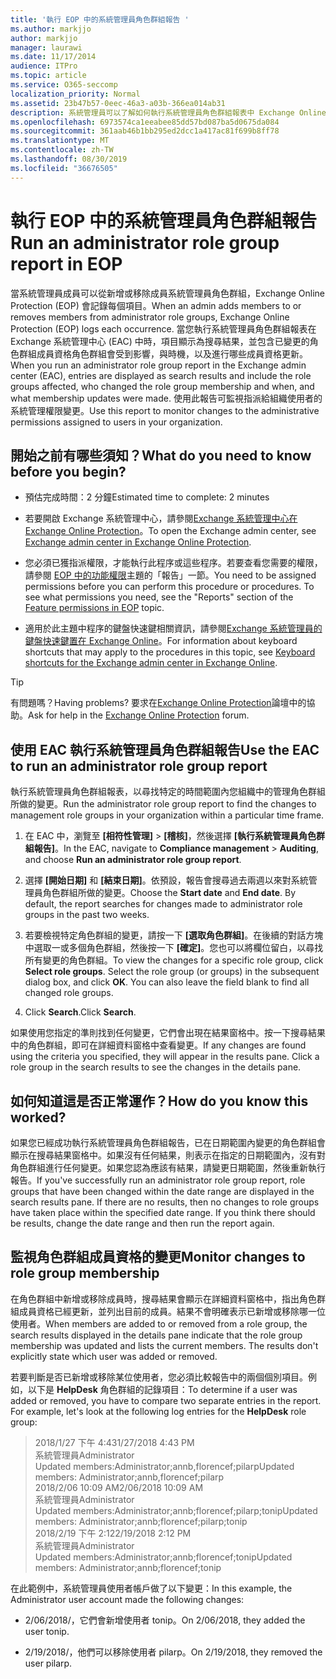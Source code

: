 ```yaml
---
title: '執行 EOP 中的系統管理員角色群組報告 '
ms.author: markjjo
author: markjjo
manager: laurawi
ms.date: 11/17/2014
audience: ITPro
ms.topic: article
ms.service: O365-seccomp
localization_priority: Normal
ms.assetid: 23b47b57-0eec-46a3-a03b-366ea014ab31
description: 系統管理員可以了解如何執行系統管理員角色群組報表中 Exchange Online Protection (EOP)。 此報表記錄時為系統管理員成員可以從新增或移除成員系統管理員角色群組，Microsoft Exchange Online Protection (EOP) 會記錄每個項目。
ms.openlocfilehash: 6973574ca1eeabee85dd57bd087ba5d0675da084
ms.sourcegitcommit: 361aab46b1bb295ed2dcc1a417ac81f699b8ff78
ms.translationtype: MT
ms.contentlocale: zh-TW
ms.lasthandoff: 08/30/2019
ms.locfileid: "36676505"
---
```

# <a name="run-an-administrator-role-group-report-in-eop"></a><span data-ttu-id="22687-104">執行 EOP 中的系統管理員角色群組報告</span><span class="sxs-lookup"><span data-stu-id="22687-104">Run an administrator role group report in EOP</span></span>

 <span data-ttu-id="22687-105">當系統管理員成員可以從新增或移除成員系統管理員角色群組，Exchange Online Protection (EOP) 會記錄每個項目。</span><span class="sxs-lookup"><span data-stu-id="22687-105">When an admin adds members to or removes members from administrator role groups, Exchange Online Protection (EOP) logs each occurrence.</span></span> <span data-ttu-id="22687-106">當您執行系統管理員角色群組報表在 Exchange 系統管理中心 (EAC) 中時，項目顯示為搜尋結果，並包含已變更的角色群組成員資格角色群組會受到影響，與時機，以及進行哪些成員資格更新。</span><span class="sxs-lookup"><span data-stu-id="22687-106">When you run an administrator role group report in the Exchange admin center (EAC), entries are displayed as search results and include the role groups affected, who changed the role group membership and when, and what membership updates were made.</span></span> <span data-ttu-id="22687-107">使用此報告可監視指派給組織使用者的系統管理權限變更。</span><span class="sxs-lookup"><span data-stu-id="22687-107">Use this report to monitor changes to the administrative permissions assigned to users in your organization.</span></span>
  
## <a name="what-do-you-need-to-know-before-you-begin"></a><span data-ttu-id="22687-108">開始之前有哪些須知？</span><span class="sxs-lookup"><span data-stu-id="22687-108">What do you need to know before you begin?</span></span>

- <span data-ttu-id="22687-109">預估完成時間：2 分鐘</span><span class="sxs-lookup"><span data-stu-id="22687-109">Estimated time to complete: 2 minutes</span></span>

- <span data-ttu-id="22687-110">若要開啟 Exchange 系統管理中心，請參閱[Exchange 系統管理中心在 Exchange Online Protection](../exchange-admin-center-in-exchange-online-protection-eop.md)。</span><span class="sxs-lookup"><span data-stu-id="22687-110">To open the Exchange admin center, see [Exchange admin center in Exchange Online Protection](../exchange-admin-center-in-exchange-online-protection-eop.md).</span></span>

- <span data-ttu-id="22687-p103">您必須已獲指派權限，才能執行此程序或這些程序。若要查看您需要的權限，請參閱 [EOP 中的功能權限](feature-permissions-in-eop.md)主題的「報告」一節。</span><span class="sxs-lookup"><span data-stu-id="22687-p103">You need to be assigned permissions before you can perform this procedure or procedures. To see what permissions you need, see the "Reports" section of the [Feature permissions in EOP](feature-permissions-in-eop.md) topic.</span></span>

- <span data-ttu-id="22687-113">適用於此主題中程序的鍵盤快速鍵相關資訊，請參閱[Exchange 系統管理員的鍵盤快速鍵置在 Exchange Online](https://docs.microsoft.com/Exchange/accessibility/keyboard-shortcuts-in-admin-center)。</span><span class="sxs-lookup"><span data-stu-id="22687-113">For information about keyboard shortcuts that may apply to the procedures in this topic, see [Keyboard shortcuts for the Exchange admin center in Exchange Online](https://docs.microsoft.com/Exchange/accessibility/keyboard-shortcuts-in-admin-center).</span></span>

> [!TIP]
> <span data-ttu-id="22687-114">有問題嗎？</span><span class="sxs-lookup"><span data-stu-id="22687-114">Having problems?</span></span> <span data-ttu-id="22687-115">要求在[Exchange Online Protection](https://go.microsoft.com/fwlink/p/?linkId=285351)論壇中的協助。</span><span class="sxs-lookup"><span data-stu-id="22687-115">Ask for help in the [Exchange Online Protection](https://go.microsoft.com/fwlink/p/?linkId=285351) forum.</span></span>
  
## <a name="use-the-eac-to-run-an-administrator-role-group-report"></a><span data-ttu-id="22687-116">使用 EAC 執行系統管理員角色群組報告</span><span class="sxs-lookup"><span data-stu-id="22687-116">Use the EAC to run an administrator role group report</span></span>

<span data-ttu-id="22687-117">執行系統管理員角色群組報表，以尋找特定的時間範圍內您組織中的管理角色群組所做的變更。</span><span class="sxs-lookup"><span data-stu-id="22687-117">Run the administrator role group report to find the changes to management role groups in your organization within a particular time frame.</span></span>
  
1. <span data-ttu-id="22687-118">在 EAC 中，瀏覽至 **[相符性管理]** \> **[稽核]**，然後選擇 **[執行系統管理員角色群組報告]**。</span><span class="sxs-lookup"><span data-stu-id="22687-118">In the EAC, navigate to **Compliance management** \> **Auditing**, and choose **Run an administrator role group report**.</span></span>

2. <span data-ttu-id="22687-p105">選擇 **[開始日期]** 和 **[結束日期]**。依預設，報告會搜尋過去兩週以來對系統管理員角色群組所做的變更。</span><span class="sxs-lookup"><span data-stu-id="22687-p105">Choose the **Start date** and **End date**. By default, the report searches for changes made to administrator role groups in the past two weeks.</span></span>

3. <span data-ttu-id="22687-p106">若要檢視特定角色群組的變更，請按一下 **[選取角色群組]**。在後續的對話方塊中選取一或多個角色群組，然後按一下 **[確定]**。您也可以將欄位留白，以尋找所有變更的角色群組。</span><span class="sxs-lookup"><span data-stu-id="22687-p106">To view the changes for a specific role group, click **Select role groups**. Select the role group (or groups) in the subsequent dialog box, and click **OK**. You can also leave the field blank to find all changed role groups.</span></span>

4. <span data-ttu-id="22687-124">Click **Search**.</span><span class="sxs-lookup"><span data-stu-id="22687-124">Click **Search**.</span></span>

<span data-ttu-id="22687-p107">如果使用您指定的準則找到任何變更，它們會出現在結果窗格中。按一下搜尋結果中的角色群組，即可在詳細資料窗格中查看變更。</span><span class="sxs-lookup"><span data-stu-id="22687-p107">If any changes are found using the criteria you specified, they will appear in the results pane. Click a role group in the search results to see the changes in the details pane.</span></span>
  
## <a name="how-do-you-know-this-worked"></a><span data-ttu-id="22687-127">如何知道這是否正常運作？</span><span class="sxs-lookup"><span data-stu-id="22687-127">How do you know this worked?</span></span>

<span data-ttu-id="22687-p108">如果您已經成功執行系統管理員角色群組報告，已在日期範圍內變更的角色群組會顯示在搜尋結果窗格中。如果沒有任何結果，則表示在指定的日期範圍內，沒有對角色群組進行任何變更。如果您認為應該有結果，請變更日期範圍，然後重新執行報告。</span><span class="sxs-lookup"><span data-stu-id="22687-p108">If you've successfully run an administrator role group report, role groups that have been changed within the date range are displayed in the search results pane. If there are no results, then no changes to role groups have taken place within the specified date range. If you think there should be results, change the date range and then run the report again.</span></span>
  
## <a name="monitor-changes-to-role-group-membership"></a><span data-ttu-id="22687-131">監視角色群組成員資格的變更</span><span class="sxs-lookup"><span data-stu-id="22687-131">Monitor changes to role group membership</span></span>

<span data-ttu-id="22687-p109">在角色群組中新增或移除成員時，搜尋結果會顯示在詳細資料窗格中，指出角色群組成員資格已經更新，並列出目前的成員。結果不會明確表示已新增或移除哪一位使用者。</span><span class="sxs-lookup"><span data-stu-id="22687-p109">When members are added to or removed from a role group, the search results displayed in the details pane indicate that the role group membership was updated and lists the current members. The results don't explicitly state which user was added or removed.</span></span>
  
<span data-ttu-id="22687-p110">若要判斷是否已新增或移除某位使用者，您必須比較報告中的兩個個別項目。例如，以下是 **HelpDesk** 角色群組的記錄項目：</span><span class="sxs-lookup"><span data-stu-id="22687-p110">To determine if a user was added or removed, you have to compare two separate entries in the report. For example, let's look at the following log entries for the **HelpDesk** role group:</span></span>
  
> <span data-ttu-id="22687-136">2018/1/27 下午 4:43</span><span class="sxs-lookup"><span data-stu-id="22687-136">1/27/2018 4:43 PM</span></span> <br> <span data-ttu-id="22687-137">系統管理員</span><span class="sxs-lookup"><span data-stu-id="22687-137">Administrator</span></span> <br> <span data-ttu-id="22687-138">Updated members:Administrator;annb,florencef;pilarp</span><span class="sxs-lookup"><span data-stu-id="22687-138">Updated members: Administrator;annb,florencef;pilarp</span></span> <br> <span data-ttu-id="22687-139">2018/2/06 10:09 AM</span><span class="sxs-lookup"><span data-stu-id="22687-139">2/06/2018 10:09 AM</span></span> <br> <span data-ttu-id="22687-140">系統管理員</span><span class="sxs-lookup"><span data-stu-id="22687-140">Administrator</span></span> <br> <span data-ttu-id="22687-141">Updated members:Administrator;annb;florencef;pilarp;tonip</span><span class="sxs-lookup"><span data-stu-id="22687-141">Updated members: Administrator;annb;florencef;pilarp;tonip</span></span> <br> <span data-ttu-id="22687-142">2018/2/19 下午 2:12</span><span class="sxs-lookup"><span data-stu-id="22687-142">2/19/2018 2:12 PM</span></span> <br> <span data-ttu-id="22687-143">系統管理員</span><span class="sxs-lookup"><span data-stu-id="22687-143">Administrator</span></span> <br> <span data-ttu-id="22687-144">Updated members:Administrator;annb;florencef;tonip</span><span class="sxs-lookup"><span data-stu-id="22687-144">Updated members: Administrator;annb;florencef;tonip</span></span>

<span data-ttu-id="22687-145">在此範例中，系統管理員使用者帳戶做了以下變更：</span><span class="sxs-lookup"><span data-stu-id="22687-145">In this example, the Administrator user account made the following changes:</span></span>
  
- <span data-ttu-id="22687-146">2/06/2018/，它們會新增使用者 tonip。</span><span class="sxs-lookup"><span data-stu-id="22687-146">On 2/06/2018, they added the user tonip.</span></span>

- <span data-ttu-id="22687-147">2/19/2018/，他們可以移除使用者 pilarp。</span><span class="sxs-lookup"><span data-stu-id="22687-147">On 2/19/2018, they removed the user pilarp.</span></span>
